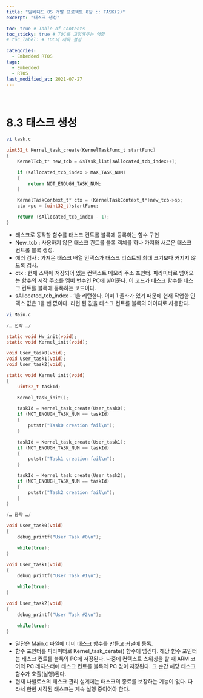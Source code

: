 ```yaml
---
title: "임베디드 OS 개발 프로젝트 8장 :: TASK(2)"
excerpt: "태스크 생성"

toc: true # Table of Contents
toc_sticky: true # TOC를 고정해주는 역할 
# toc_label: # TOC의 제목 설정

categories:
  - Embedded RTOS
tags:
  - Embedded
  - RTOS
last_modified_at: 2021-07-27
---
```


<br/>

# 8.3 태스크 생성

```bash
vi task.c
```

```c
uint32_t Kernel_task_create(KernelTaskFunc_t startFunc)
{
    KernelTcb_t* new_tcb = &sTask_list[sAllocated_tcb_index++];

    if (sAllocated_tcb_index > MAX_TASK_NUM)
    {
        return NOT_ENOUGH_TASK_NUM;
    }

    KernelTaskContext_t* ctx = (KernelTaskContext_t*)new_tcb->sp;
    ctx->pc = (uint32_t)startFunc;

    return (sAllocated_tcb_index - 1);
}
```

- 태스크로 동작할 함수를 태스크 컨트롤 블록에 등록하는 함수 구현
- New_tcb : 사용하지 않은 태스크 컨트롤 블록 객체를 하나 가져와 새로운 태스크 컨트롤 블록 생성.
- 에러 검사 : 가져온 태스크 배열 인덱스가 태스크 리스트의 최대 크기보다 커지지 않도록 검사.
- ctx : 현재 스택에 저장되어 있는 컨텍스트 메모리 주소 포인터. 파라미터로 넘어오는 함수의 시작 주소를 멤버 변수인 PC에 넣어준다. 이 코드가 태스크 함수를 태스크 컨트롤 블록에 등록하는 코드이다.
- sAllocated_tcb_index - 1을 리턴한다. 이미 1 올라가 있기 때문에 현재 작업한 인덱스 값은 1을 뺀 깞이다. 리턴 된 값을 태스크 컨트롤 블록의 아이디로 사용한다.

```bash
vi Main.c
```

```c
/… 전략 …/

static void Hw_init(void);
static void Kernel_init(void);

void User_task0(void);
void User_task1(void);
void User_task2(void);

static void Kernel_init(void)
{
    uint32_t taskId;

    Kernel_task_init();

    taskId = Kernel_task_create(User_task0);
    if (NOT_ENOUGH_TASK_NUM == taskId)
    {
        putstr("Task0 creation fail\n");
    }

    taskId = Kernel_task_create(User_task1);
    if (NOT_ENOUGH_TASK_NUM == taskId)
    {
        putstr("Task1 creation fail\n");
    }

    taskId = Kernel_task_create(User_task2);
    if (NOT_ENOUGH_TASK_NUM == taskId)
    {
        putstr("Task2 creation fail\n");
    }
}

/… 중략 …/

void User_task0(void)
{
    debug_printf("User Task #0\n");

    while(true);
}

void User_task1(void)
{
    debug_printf("User Task #1\n");

    while(true);
}

void User_task2(void)
{
    debug_printf("User Task #2\n");

    while(true);
}
```

- 일단은 Main.c 파일에 더미 태스크 함수를 만들고 커널에 등록.
- 함수 포인터를 파라미터로 Kernel_task_cerate() 함수에 넘긴다. 해당 함수 포인터는 태스크 컨트롤 블록의 PC에 저장된다. 나중에 컨텍스트 스위칭을 할 때 ARM 코어의 PC 레지스터에 태스크 컨트롤 블록의 PC 값이 저장된다. 그 순간 해당 태스크 함수가 호출(실행)된다.
- 현재 나빌로스의 태스크 관리 설계에는 태스크의 종료를 보장하는 기능이 없다. 따라서 한번 시작된 태스크는 계속 실행 중이어야 한다.
